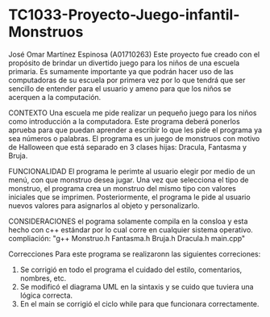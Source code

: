 # TC1033-Proyecto-Juego-infantil-Monstruos
José Omar Martínez Espinosa (A01710263)
Este proyecto fue creado con el propósito de brindar un divertido juego para los niños de una escuela primaria. Es sumamente importante ya que podrán hacer uso de las computadoras de su escuela por primera vez por lo que tendrá que ser sencillo de entender para el usuario y ameno para que los niños se acerquen a la computación.

CONTEXTO
Una escuela me pide realizar un pequeño juego para los niños como introducción a la computadora. Este programa deberá ponerlos aprueba para que puedan aprender a escribir lo que les pide el programa ya sea números o palabras. El programa es un juego de monstruos con motivo de Halloween que está separado en 3 clases hijas: Dracula, Fantasma y Bruja.

FUNCIONALIDAD
El programa le perimte al usuario elegir por medio de un menú, con que monstruo desea jugar. Una vez que selecciona el tipo de monstruo, el programa crea un monstruo del mismo tipo con valores iniciales que se imprimen. Posteriormente, el programa le pide al usuario nuevos valores para asignarlos al objeto y personalizarlo.

CONSIDERACIONES
el pograma solamente compila en la consloa y esta hecho con c++ estándar por lo cual corre en cualquier sistema operativo.
compliación: "g++ Monstruo.h Fantasma.h Bruja.h Dracula.h main.cpp"

Correcciones
Para este programa se realizaronn las siguientes correciones:
1. Se corrigió en todo el programa el cuidado del estilo, comentarios, nombres, etc.
2. Se modificó el diagrama UML en la sintaxis y se cuido que tuviera una lógica correcta.
3. En el main se corrigió el ciclo while para que funcionara correctamente.

